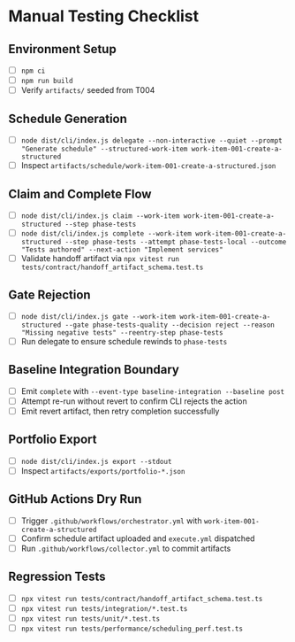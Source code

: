 # Manual Testing Checklist

## Environment Setup

- [ ] `npm ci`
- [ ] `npm run build`
- [ ] Verify `artifacts/` seeded from T004

## Schedule Generation

- [ ] `node dist/cli/index.js delegate --non-interactive --quiet --prompt "Generate schedule" --structured-work-item work-item-001-create-a-structured`
- [ ] Inspect `artifacts/schedule/work-item-001-create-a-structured.json`

## Claim and Complete Flow

- [ ] `node dist/cli/index.js claim --work-item work-item-001-create-a-structured --step phase-tests`
- [ ] `node dist/cli/index.js complete --work-item work-item-001-create-a-structured --step phase-tests --attempt phase-tests-local --outcome "Tests authored" --next-action "Implement services"`
- [ ] Validate handoff artifact via `npx vitest run tests/contract/handoff_artifact_schema.test.ts`

## Gate Rejection

- [ ] `node dist/cli/index.js gate --work-item work-item-001-create-a-structured --gate phase-tests-quality --decision reject --reason "Missing negative tests" --reentry-step phase-tests`
- [ ] Run delegate to ensure schedule rewinds to `phase-tests`

## Baseline Integration Boundary

- [ ] Emit `complete` with `--event-type baseline-integration --baseline post`
- [ ] Attempt re-run without revert to confirm CLI rejects the action
- [ ] Emit revert artifact, then retry completion successfully

## Portfolio Export

- [ ] `node dist/cli/index.js export --stdout`
- [ ] Inspect `artifacts/exports/portfolio-*.json`

## GitHub Actions Dry Run

- [ ] Trigger `.github/workflows/orchestrator.yml` with `work-item-001-create-a-structured`
- [ ] Confirm schedule artifact uploaded and `execute.yml` dispatched
- [ ] Run `.github/workflows/collector.yml` to commit artifacts

## Regression Tests

- [ ] `npx vitest run tests/contract/handoff_artifact_schema.test.ts`
- [ ] `npx vitest run tests/integration/*.test.ts`
- [ ] `npx vitest run tests/unit/*.test.ts`
- [ ] `npx vitest run tests/performance/scheduling_perf.test.ts`

